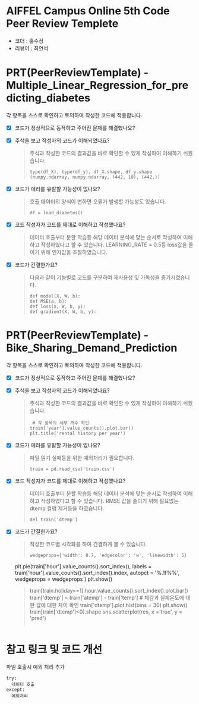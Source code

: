 # AIFFEL Campus Online 5th Code Peer Review Templete
- 코더 : 홍수정
- 리뷰어 : 최연석


# PRT(PeerReviewTemplate) - Multiple_Linear_Regression_for_predicting_diabetes
각 항목을 스스로 확인하고 토의하여 작성한 코드에 적용합니다.

- [X] 코드가 정상적으로 동작하고 주어진 문제를 해결했나요?
  
- [X] 주석을 보고 작성자의 코드가 이해되었나요?
  > 주석과 작성한 코드의 결과값을 바로 확인할 수 있게 작성하여 이해하기 쉬웠습니다.
  > ```
  > type(df_X), type(df_y), df_X.shape, df_y.shape
  > (numpy.ndarray, numpy.ndarray, (442, 10), (442,))
  > ```
- [X] 코드가 에러를 유발할 가능성이 없나요?
  > 호출 데이터의 양식이 변하면 오류가 발생할 가능성도 있습니다.
  > ```
  > df = load_diabetes()
  > ```
- [X] 코드 작성자가 코드를 제대로 이해하고 작성했나요?
  > 데이터 호출부터 분할 학습등 해당 데이터 분석에 맞는 순서로 작성하여 이해하고 작성하였다고 할 수 있습니다.
  > LEARNING_RATE = 0.5등 loss값을 줄이기 위해 인자값을 조절하였습니다.
- [X] 코드가 간결한가요?
  > 다음과 같이 기능별로 코드를 구분하여 재사용성 및 가독성을 증가시켰습니다.
  > ```
  > def model(X, W, b):
  > def MSE(a, b):
  > def loss(X, W, b, y):
  > def gradient(X, W, b, y):
  > ```


# PRT(PeerReviewTemplate) - Bike_Sharing_Demand_Prediction
각 항목을 스스로 확인하고 토의하여 작성한 코드에 적용합니다.

- [X] 코드가 정상적으로 동작하고 주어진 문제를 해결했나요?
  
- [X] 주석을 보고 작성자의 코드가 이해되었나요?
  > 주석과 작성한 코드의 결과값을 바로 확인할 수 있게 작성하여 이해하기 쉬웠습니다.
  > ```
  >  # 각 항목의 세부 개수 확인
  > train['year'].value_counts().plot.bar()
  > plt.title('rental history per year')
  > ```
- [X] 코드가 에러를 유발할 가능성이 없나요?
  > 파일 읽기 실패등을 위한 예외처리가 필요합니다.
  > ```
  > train = pd.read_csv('train.csv')
  > ```
- [X] 코드 작성자가 코드를 제대로 이해하고 작성했나요?
  > 데이터 호출부터 분할 학습등 해당 데이터 분석에 맞는 순서로 작성하여 이해하고 작성하였다고 할 수 있습니다.
  > RMSE 값을 줄이기 위해 필요없는 dtemp 컬럼 제거등을 하였습니다.
  > ```
  > del train['dtemp']
  > ```
- [X] 코드가 간결한가요?
  > 작성한 코드별 시각화를 하여 간결하게 볼 수 있습니다.
  > ```
  > wedgeprops={'width': 0.7, 'edgecolor': 'w', 'linewidth': 5}
    plt.pie(train['hour'].value_counts().sort_index(), labels = train['hour'].value_counts().sort_index().index,
            autopct = '%.1f%%',
            wedgeprops = wedgeprops )
    plt.show()  
  > train[train.holiday==1].hour.value_counts().sort_index().plot.bar()
  > train['dtemp'] = train['atemp'] - train['temp'] # 체감과 실제온도에 대한 값에 대한 차이 확인
    train['dtemp'].plot.hist(bins = 30)
    plt.show()
    train[train['dtemp']<0].shape
  > sns.scatterplot(res, x ='true', y = 'pred')
  > ```


# 참고 링크 및 코드 개선
파일 호출시 예외 처리 추가
```
try: 
  데이터 호출
except:
  예외처리
```
